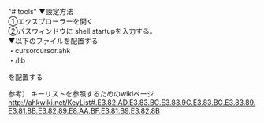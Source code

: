 "# tools" 
▼設定方法 <br/>
①エクスプローラーを開く  <br/>
②パスウィンドウに shell:startupを入力する。 <br/>
▼以下のファイルを配置する <br/>
  ・cursorcursor.ahk  <br/>
  ・/lib  <br/>
 
 を配置する
 
 参考）
 キーリストを参照するためのwikiページ
 http://ahkwiki.net/KeyList#.E3.82.AD.E3.83.BC.E3.83.9C.E3.83.BC.E3.83.89.E3.81.8B.E3.82.89.E8.AA.BF.E3.81.B9.E3.82.8B
 
